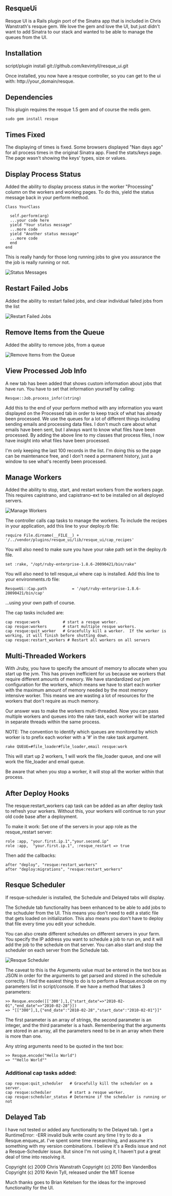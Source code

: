 ResqueUi
--------

Resque UI is a Rails plugin port of the Sinatra app that is included in Chris Wanstrath's resque gem.  We love the gem and love the UI,
but just didn't want to add Sinatra to our stack and wanted to be able to manage the queues from the UI.


Installation
------------

script/plugin install git://github.com/kevintyll/resque_ui.git

Once installed, you now have a resque controller, so you can get to the ui with:  http://your_domain/resque.

Dependencies
------------

This plugin requires the resque 1.5 gem and of course the redis gem.

    sudo gem install resque

Times Fixed
-----------

The displaying of times is fixed.  Some browsers displayed "Nan days ago" for all process times in the original Sinatra app.
Fixed the stats/keys page.  The page wasn't showing the keys' types, size or values.

Display Process Status
----------------------

Added the ability to display process status in the worker "Processing" column on the workers and working pages.
To do this, yield the status message back in your perform method.

    Class YourClass

      self.perform(arg)
      ...your code here
      yield "Your status message"
      ...more code
      yield "Another status message"
      ...more code
      end
    end

This is really handy for those long running jobs to give you assurance the the job is really running or not.

![Status Messages](http://img.skitch.com/20100308-8mk5hrwnu462q2d23d51n8cjxp.png)

Restart Failed Jobs
-------------------

Added the ability to restart failed jobs, and clear individual failed jobs from the list

![Restart Failed Jobs](http://img.skitch.com/20100308-mbh5s8pcw5n4ei2hrseiqtshys.png)

Remove Items from the Queue
---------------------------

Added the ability to remove jobs, from a queue

![Remove Items from the Queue](http://img.skitch.com/20100308-qukiw7bpsnr9y1saap7f8276qx.png)

View Processed Job Info
-----------------------

A new tab has been added that shows custom information about jobs that have run.  You have to set that information yourself by calling:

    Resque::Job.process_info!(string)

Add this to the end of your perform method with any information you want displayed on the Processed tab in order to keep track of what has already
been processed.  We use the queues for a lot of different things including sending emails and processing data files.  I don't much care about what
emails have been sent, but I always want to know what files have been processed.  By adding the above line to my classes that process files, I now
have insight into what files have been processed.

I'm only keeping the last 100 records in the list.  I'm doing this so the page can be maintenance free, and I don't need a permanent history, just a
window to see what's recently been processed.


Manage Workers
--------------

Added the ability to stop, start, and restart workers from the workers page.  This requires capistrano, and capistrano-ext to be installed on all
deployed servers.

![Manage Workers](http://img.skitch.com/20100308-ds6bgsnwqe6j9jn9yx8x7cxre3.png)


The controller calls cap tasks to manage the workers.  To include the recipes in your application, add this line to your deploy.rb file:

    require File.dirname(__FILE__) + '/../vendor/plugins/resque_ui/lib/resque_ui/cap_recipes'

You will also need to make sure you have your rake path set in the deploy.rb file.

    set :rake, "/opt/ruby-enterprise-1.8.6-20090421/bin/rake"

You will also need to tell resque_ui where cap is installed.  Add this line to your environments.rb file:

    ResqueUi::Cap.path           = '/opt/ruby-enterprise-1.8.6-20090421/bin/cap'

...using your own path of course.

The cap tasks included are:

    cap resque:work          # start a resque worker.
    cap resque:workers       # start multiple resque workers.
    cap resque:quit_worker   # Gracefully kill a worker.  If the worker is working, it will finish before shutting down.
    cap resque:restart_workers # Restart all workers on all servers

Multi-Threaded Workers
---------------------
With Jruby, you have to specify the amount of memory to allocate when you start up the jvm.  This has proven inefficient for us because we workers
that require different amounts of memory.  We have standardized out jvm configuration for the workers, which means we have to start each worker with
the maximum amount of memory needed by the most memory intensive worker.  This means we are wasting a lot of resources for the workers that don't
require as much memory.

Our answer was to make the workers multi-threaded.  Now you can pass multiple workers and queues into the rake task, each worker will be started in separate
threads within the same process.

NOTE:  The convention to identify which queues are monitored by which worker is to prefix each worker with a '#' in the rake task argument.

    rake QUEUE=#file_loader#file_loader,email resque:work

This will start up 2 workers, 1 will work the file_loader queue, and one will work the file_loader and email queue.

Be aware that when you stop a worker, it will stop all the worker within that process.

After Deploy Hooks
------------------

The resque:restart_workers cap task can be added as an after deploy task to refresh your workers.  Without this, your workers will
continue to run your old code base after a deployment.

To make it work:
Set one of the servers in your app role as the resque_restart server:

    role :app, "your.first.ip.1","your.second.ip"
    role :app,  "your.first.ip.1", :resque_restart => true

Then add the callbacks:

    after "deploy", "resque:restart_workers"
    after "deploy:migrations", "resque:restart_workers"


Resque Scheduler
----------------

If resque-scheduler is installed, the Schedule and Delayed tabs will display.

The Schedule tab functionality has been enhanced to be able to add jobs to the schuduler from the UI.  This means you don't
need to edit a static file that gets loaded on initialization.  This also means you don't have to deploy that file every time
you edit your schedule.

You can also create different schedules on different servers in your farm.  You specify
the IP address you want to schedule a job to run on, and it will add the job to the schedule on that server.  You can also start and
stop the scheduler on each server from the Schedule tab.

![Resque Scheduler](http://img.skitch.com/20100308-quccysfiwtgubpw286ka2enr9m.png)

The caveat to this is the Arguments value must be entered in the text box as JSON in order for the arguments to get parsed and stored
in the schedule correctly.  I find the easiest thing to do is to perform a Resque.encode on my parameters list in script/console.  If
we have a method that takes 3 parameters:

    >> Resque.encode([['300'],1,{"start_date"=>"2010-02-01","end_date"=>"2010-02-28"}])
    => "[["300"],1,{"end_date":"2010-02-28","start_date":"2010-02-01"}]"

The first parameter is an array of strings, the second parameter is an integer, and the third parameter is a hash.
Remembering that the arguments are stored in an array, all the parameters need to be in an array when there is more than one.

Any string arguments need to be quoted in the text box:

    >> Resque.encode("Hello World")
    => ""Hello World""

### Additional cap tasks added:

    cap resque:quit_scheduler   # Gracefully kill the scheduler on a server.
    cap resque:scheduler        # start a resque worker.
    cap resque:scheduler_status # Determine if the scheduler is running or not

Delayed Tab
-----------

I have not tested or added any functionality to the Delayed tab.  I get a RuntimeError: -ERR invalid bulk write count
any time I try to do a Resque.enqueu_at.  I've spent some time researching, and assume it's something with my version combinations.
I believe it's a Redis issue and not a Resque-Scheduler issue.  But since I'm not using it, I haven't put a great deal of
time into resolving it.

Copyright (c) 2009 Chris Wanstrath
Copyright (c) 2010 Ben VandenBos
Copyright (c) 2010 Kevin Tyll, released under the MIT license

Much thanks goes to Brian Ketelsen for the ideas for the improved functionality for the UI.

